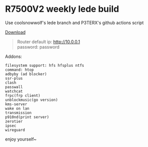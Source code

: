 # R7500V2 weekly lede build

Use coolsnowwolf's lede branch and P3TERX's github actions script

[Download](https://github.com/xiao201261/R7500v2_lede/releases)  
> Router default ip: http://10.0.0.1  
password: password


Addons:

    filesystem support: hfs hfsplus ntfs
    command: htop
    adbyby (ad blocker)
    ssr-plus
    clash
    passwall
    watchcat
    frpc(frp client)
    unblockmusic(go version)
    kms-server
    wake on lan
    transmission
    p910nd(print server)
    zerotier
    ipsec
    wireguard


enjoy yourself~

